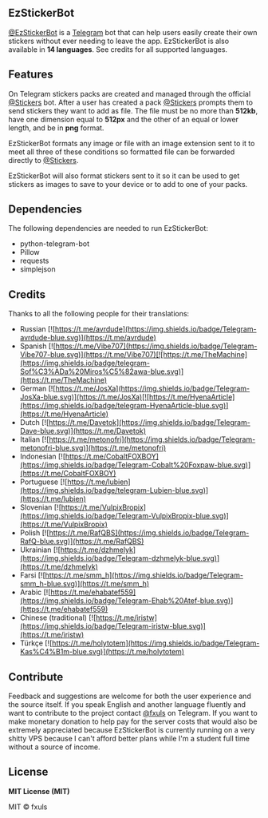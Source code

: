## EzStickerBot

[@EzStickerBot](https://t.me/EzStickerBot) is a [Telegram](https://telegram.org) bot that can help users easily create their own stickers without ever needing to leave the app. EzStickerBot is also available in **__14 languages__**. See credits for all supported languages.

## Features
On Telegram stickers packs are created and managed through the official [@Stickers](https://t.me/Stickers) bot. After a user has created a pack [@Stickers](https://t.me/Stickers) prompts them to send stickers they want to add as file. The file must be no more than **512kb**, have one dimension equal to **512px** and the other of an equal or lower length, and be in **png** format.

EzStickerBot formats any image or file with an image extension sent to it to meet all three of these conditions so formatted file can be forwarded directly to [@Stickers](https://t.me/Stickers).

EzStickerBot will also format stickers sent to it so it can be used to get stickers as images to save to your device or to add to one of your packs.

## Dependencies
The following dependencies are needed to run EzStickerBot:
- python-telegram-bot
- Pillow
- requests
- simplejson

## Credits
Thanks to all the following people for their translations:
- Russian [![https://t.me/avrdude](https://img.shields.io/badge/Telegram-avrdude-blue.svg)](https://t.me/avrdude)
- Spanish [![https://t.me/Vibe707](https://img.shields.io/badge/Telegram-Vibe707-blue.svg)](https://t.me/Vibe707)[![https://t.me/TheMachine](https://img.shields.io/badge/telegram-Sof%C3%ADa%20Miros%C5%82awa-blue.svg)](https://t.me/TheMachine)
- German [![https://t.me/JosXa](https://img.shields.io/badge/Telegram-JosXa-blue.svg)](https://t.me/JosXa)[![https://t.me/HyenaArticle](https://img.shields.io/badge/telegram-HyenaArticle-blue.svg)](https://t.me/HyenaArticle)
- Dutch [![https://t.me/Davetok](https://img.shields.io/badge/Telegram-Dave-blue.svg)](https://t.me/Davetok)
- Italian [![https://t.me/metonofri](https://img.shields.io/badge/Telegram-metonofri-blue.svg)](https://t.me/metonofri)
- Indonesian [![https://t.me/CobaltFOXBOY](https://img.shields.io/badge/Telegram-Cobalt%20Foxpaw-blue.svg)](https://t.me/CobaltFOXBOY)
- Portuguese [![https://t.me/lubien](https://img.shields.io/badge/telegram-Lubien-blue.svg)](https://t.me/lubien)
- Slovenian [![https://t.me/VulpixBropix](https://img.shields.io/badge/Telegram-VulpixBropix-blue.svg)](https://t.me/VulpixBropix)
- Polish [![https://t.me/RafQBS](https://img.shields.io/badge/Telegram-RafQ-blue.svg)](https://t.me/RafQBS)
- Ukrainian [![https://t.me/dzhmelyk](https://img.shields.io/badge/Telegram-dzhmelyk-blue.svg)](https://t.me/dzhmelyk)
- Farsi [![https://t.me/smm_h](https://img.shields.io/badge/Telegram-smm_h-blue.svg)](https://t.me/smm_h)
- Arabic [![https://t.me/ehabatef559](https://img.shields.io/badge/Telegram-Ehab%20Atef-blue.svg)](https://t.me/ehabatef559)
- Chinese (traditional) [![https://t.me/iristw](https://img.shields.io/badge/Telegram-iristw-blue.svg)](https://t.me/iristw)
- Türkçe [![https://t.me/holytotem](https://img.shields.io/badge/Telegram-Kas%C4%B1m-blue.svg)](https://t.me/holytotem)

## Contribute
Feedback and suggestions are welcome for both the user experience and the source itself. If you speak English and another language fluently and want to contribute to the project contact [@fxuls](https://t.me/fxuls) on Telegram. If you want to make monetary donation to help pay for the server costs that would also be extremely appreciated because EzStickerBot is currently running on a very shitty VPS because I can't afford better plans while I'm a student full time without a source of income.


## License
**MIT License (MIT)**

MIT © fxuls
